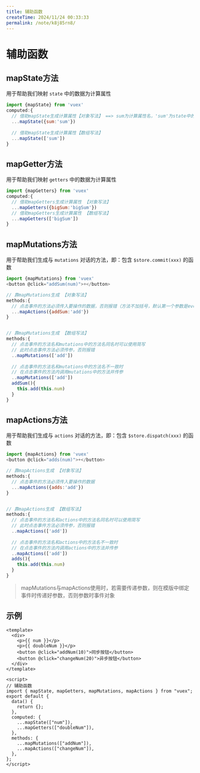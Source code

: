 ```yaml
---
title: 辅助函数
createTime: 2024/11/24 00:33:33
permalink: /note/k8j85rn8/
---
```

# 辅助函数

## mapState方法

用于帮助我们映射 `state` 中的数据为计算属性

```js
import {mapState} from 'vuex'
computed:{
  // 借助mapState生成计算属性【对象写法】 ==> sum为计算属性名，'sum'为state中的数据
  ...mapState({sum:'sum'})
  
  // 借助mapState生成计算属性【数组写法】
  ...mapState(['sum'])
}
```

## mapGetter方法

用于帮助我们映射 `getters` 中的数据为计算属性

```js
import {mapGetters} from 'vuex'
computed:{
  // 借助mapGetters生成计算属性 【对象写法】
  ...mapGetters({bigSum:'bigSum'})
  // 借助mapGetters生成计算属性 【数组写法】
  ...mapGetters(['bigSum'])
}
```

## mapMutations方法

用于帮助我们生成与 `mutations` 对话的方法，即：包含 `$store.commit(xxx)` 的函数

```js
import {mapMutations} from 'vuex'
<button @click="addSum(num)">+</button>

// 靠mapMutations生成 【对象写法】
methods:{
  // 点击事件的方法必须传入要操作的数据，否则报错（方法不加括号，默认第一个参数是event对象）
  ...mapActions({addSum:'add'})
}


// 靠mapMutations生成 【数组写法】
methods:{
  // 点击事件的方法名和mutations中的方法名同名时可以使用简写
  // 此时点击事件方法必须传参，否则报错
  ..mapMutations(['add'])
  
  // 点击事件的方法名和mutations中的方法名不一致时
  // 在点击事件的方法内调用mutations中的方法并传参
  ..mapMutations(['add'])
  addSum(){
    this.add(this.num)
  }
}
```

## mapActions方法

用于帮助我们生成与 `actions` 对话的方法，即：包含 `$store.dispatch(xxx)` 的函数

```js
import {mapActions} from 'vuex'
<button @click="adds(num)">+</button>

// 靠mapActions生成 【对象写法】
methods:{
  // 点击事件的方法必须传入要操作的数据
  ...mapActions({adds:'add'})
}


// 靠mapActions生成 【数组写法】
methods:{
  // 点击事件的方法名和actions中的方法名同名时可以使用简写
  // 此时点击事件方法必须传参，否则报错
  ..mapActions(['add'])
  
  // 点击事件的方法名和actions中的方法名不一致时
  // 在点击事件的方法内调用actions中的方法并传参
  ..mapActions(['add'])
  adds(){
    this.add(this.num)
  }
}
```

> mapMutations与mapActions使用时，若需要传递参数，则在模版中绑定事件时传递好参数，否则参数时事件对象



## 示例

```vue
<template>
  <div>
    <p>{{ num }}</p>
    <p>{{ doubleNum }}</p>
    <button @click="addNum(10)">同步按钮</button>
    <button @click="changeNum(20)">异步按钮</button>
  </div>
</template>

<script>
// 辅助函数
import { mapState, mapGetters, mapMutations, mapActions } from "vuex";
export default {
  data() {
    return {};
  },
  computed: {
    ...mapState(["num"]),
    ...mapGetters(["doubleNum"]),
  },
  methods: {
    ...mapMutations(["addNum"]),
    ...mapActions(["changeNum"]),
  },
};
</script>
```


